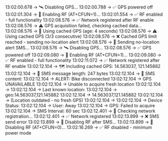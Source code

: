 13:02:00.678 -> 🛰️ Disabling GPS...
13:02:00.788 -> ✅ GPS powered off
13:02:01.304 -> 📡 Enabling RF (AT+CFUN=1)...
13:02:01.554 -> ✅ RF enabled - full functionality
13:02:08.576 -> ✅ Network registered after RF enable
13:02:08.576 -> ⚠️ GPS acquisition failed, checking cached data...
13:02:08.576 -> 📍 Using cached GPS (age: 4 seconds)
13:02:08.576 -> ⚠️ Using cached GPS (3/3 consecutive)
13:02:08.576 -> ❌ Cached GPS limit reached - sending no-location alert
13:02:08.576 -> 📱 Sending no-location alert SMS...
13:02:08.576 -> 🛰️ Disabling GPS...
13:02:08.576 -> ✅ GPS powered off
13:02:09.080 -> 📡 Enabling RF (AT+CFUN=1)...
13:02:09.080 -> ✅ RF enabled - full functionality
13:02:11.072 -> ✅ Network registered after RF enable
13:02:12.104 -> 🗺️ Including cached GPS: 14.563037, 121.145882
13:02:12.104 -> 📝 SMS message length: 247 bytes
13:02:12.104 -> 📄 SMS content:
13:02:12.104 -> ALERT: Bike disconnected
13:02:12.104 -> GPS UNAVAILABLE
13:02:12.104 -> Unable to acquire fresh location
13:02:12.104 -> 
13:02:12.104 -> Last known location:
13:02:12.104 -> geo:14.563037,121.145882
13:02:12.104 -> 14.563037,121.145882
13:02:12.104 -> (Location outdated - no fresh GPS)
13:02:12.104 -> 
13:02:12.104 -> Device Status:
13:02:12.104 -> User: Away
13:02:12.104 -> GPS: Failed to acquire
13:02:12.104 -> SMS Interval: 60 sec
13:02:12.401 -> 📶 Checking network registration...
13:02:12.401 -> ✅ Network registered
13:02:13.899 -> ❌ SMS send error
13:02:13.899 -> 📡 Disabling RF after SMS...
13:02:13.899 -> 📡 Disabling RF (AT+CFUN=0)...
13:02:16.269 -> ✅ RF disabled - minimum power mode